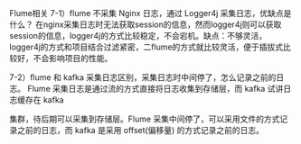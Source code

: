 Flume相关
7-1）flume 不采集 Nginx 日志，通过 Logger4j 采集日志，优缺点是什么？
在nginx采集日志时无法获取session的信息，然而logger4j则可以获取session的信息，logger4j的方式比较稳定，不会宕机。缺点：不够灵活，logger4j的方式和项目结合过滤紧密，二flume的方式就比较灵活，便于插拔式比较好，不会影响项目的性能。

 

7-2）flume 和 kafka 采集日志区别，采集日志时中间停了，怎么记录之前的日志。
Flume 采集日志是通过流的方式直接将日志收集到存储层，而 kafka 试讲日志缓存在 kafka

集群，待后期可以采集到存储层。Flume 采集中间停了，可以采用文件的方式记录之前的日志，而 kafka 是采用 offset(偏移量) 的方式记录之前的日志。
